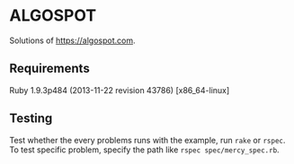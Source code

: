 # ALGOSPOT

Solutions of <https://algospot.com>.

## Requirements

Ruby 1.9.3p484 (2013-11-22 revision 43786) [x86_64-linux]

## Testing

Test whether the every problems runs with the example, run `rake` or `rspec`. To test specific problem, specify the path like `rspec spec/mercy_spec.rb`.
